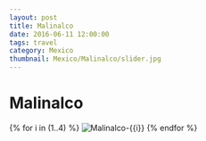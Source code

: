 ```yaml
---
layout: post
title: Malinalco
date: 2016-06-11 12:00:00
tags: travel
category: Mexico
thumbnail: Mexico/Malinalco/slider.jpg
---
```



# Malinalco

{% for i in (1..4) %}
![Malinalco-{{i}}](/assets/img/travel/Mexico/Malinalco/Malinalco-{{i}}.JPG)
{% endfor %}
